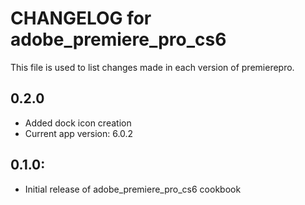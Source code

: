 # CHANGELOG for adobe_premiere_pro_cs6

This file is used to list changes made in each version of premierepro.

## 0.2.0
* Added dock icon creation
* Current app version: 6.0.2

## 0.1.0:

* Initial release of adobe_premiere_pro_cs6 cookbook